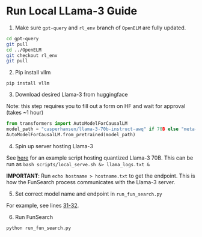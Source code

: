 # Run Local LLama-3 Guide

1. Make sure `gpt-query` and `rl_env` branch of `OpenELM` are fully updated.

```bash
cd gpt-query
git pull
cd ../OpenELM
git checkout rl_env
git pull
```

2. Pip install vllm

`pip install vllm`

3. Download desired Llama-3 from huggingface

Note: this step requires you to fill out a form on HF and wait for approval (takes ~1 hour)

```python
from transformers import AutoModelForCausalLM
model_path = "casperhansen/llama-3-70b-instruct-awq" if 70B else "meta-llama/Meta-Llama-3-8B-Instruct"  # Use quantized 70B version
AutoModelForCausalLM.from_pretrained(model_path)
```

4. Spin up server hosting Llama-3

See [here](https://github.com/Dahoas/gpt-query/blob/master/projects/vllm_examples/scripts/local_serve.sh) for an example script hosting quantized Llama-3 70B. 
This can be run as `bash scripts/local_serve.sh &> llama_logs.txt &`

**IMPORTANT**: Run `echo hostname > hostname.txt` to get the endpoint. This is how the FunSearch process communicates with the Llama-3 server.

5. Set correct model name and endpoint in `run_fun_search.py`

For example, see lines [31-32](https://github.com/Dahoas/OpenELM/blob/c7fe3592652957590938e6a310b2ba4fc4eb796c/projects/fun_search/run_fun_search.py#L31).

6. Run FunSearch

`python run_fun_search.py`
